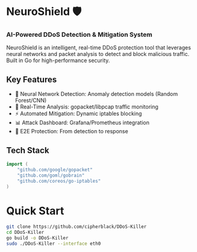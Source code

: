 # NeuroShield 🛡️
### AI-Powered DDoS Detection & Mitigation System

NeuroShield is an intelligent, real-time DDoS protection tool that leverages neural networks and packet analysis to detect and block malicious traffic. Built in Go for high-performance security.

## Key Features
- 🧠 Neural Network Detection: Anomaly detection models (Random Forest/CNN)
- 📡 Real-Time Analysis: gopacket/libpcap traffic monitoring
- ⚡ Automated Mitigation: Dynamic iptables blocking
- 📊 Attack Dashboard: Grafana/Prometheus integration
- 🔐 E2E Protection: From detection to response

## Tech Stack
```go
import (
    "github.com/google/gopacket"
    "github.com/goml/gobrain"
    "github.com/coreos/go-iptables"
)
```


# Quick Start

```bash
git clone https://github.com/cipherblack/DDoS-Killer
cd DDoS-Killer
go build -o DDoS-Killer
sudo ./DDoS-Killer --interface eth0
```
